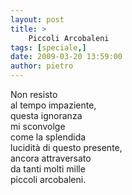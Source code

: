 ```yaml
---
layout: post
title: >
    Piccoli Arcobaleni
tags: [speciale,]
date: 2009-03-20 13:59:00
author: pietro
---
```

Non resisto<br/>al tempo impaziente,<br/>questa ignoranza<br/>mi sconvolge<br/>come la splendida<br/>lucidità di questo presente,<br/>ancora attraversato<br/>da tanti molti mille<br/>piccoli arcobaleni.
